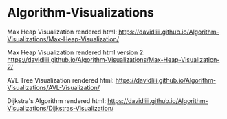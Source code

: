 # Algorithm-Visualizations
Max Heap Visualization rendered html: https://davidliii.github.io/Algorithm-Visualizations/Max-Heap-Visualization/

Max Heap Visualization rendered html version 2: https://davidliii.github.io/Algorithm-Visualizations/Max-Heap-Visualization-2/

AVL Tree Visualization rendered html: https://davidliii.github.io/Algorithm-Visualizations/AVL-Visualization/

Dijkstra's Algorithm rendered html: https://davidliii.github.io/Algorithm-Visualizations/Dijkstras-Visualization/
